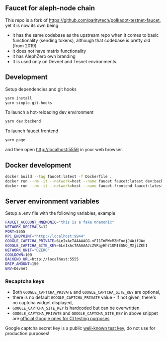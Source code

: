 ## Faucet for aleph-node chain

This repo is a fork of https://github.com/paritytech/polkadot-testnet-faucet, yet it is now its
own being:
* it has the same codebase as the upstream repo when it comes to basic functionality (sending tokens),
although that codebase is pretty old (from 2019)
* it does not have matrix functionality
* it has AlephZero own branding
* It is used only on Devnet and Tesnet environments.

## Development

Setup dependencies and git hooks

```bash
yarn install
yarn simple-git-hooks
```

To launch a hot-reloading dev environment

```bash
yarn dev:backend
```

To launch faucet frontend

```bash
yarn page
```

and then open [http://localhost:5556](http://localhost:5556) in your web browser.

## Docker development

```bash
docker build --tag faucet:latest -f Dockerfile . 
docker run --rm -it --network=host --name faucet faucet:latest dev:backend
docker run --rm -it --network=host --name faucet-frontend faucet:latest page
```

## Server environment variables

Setup a .env file with the following variables, example

```bash
FAUCET_ACCOUNT_MNEMONIC="this is a fake mnemonic"
NETWORK_DECIMALS=12
PORT=5555
RPC_ENDPOINT="http://localhost:9944"
GOOGLE_CAPTCHA_PRIVATE=6LeIxAcTAAAAAGG-vFI1TnRWxMZNFuojJ4WifJWe
GOOGLE_CAPTCHA_SITE_KEY=6LeIxAcTAAAAAJcZVRqyHh71UMIEGNQ_MXjiZKhI
NETWORK_UNIT="DZERO"
COOLDOWN=100
BACKEND_URL=http://localhost:5555
DRIP_AMOUNT=150
ENV=Devnet
```

### Recaptcha keys

* Both `GOOGLE_CAPTCHA_PRIVATE` and `GOOGLE_CAPTCHA_SITE_KEY` are optional,
* there is no default `GOOGLE_CAPTCHA_PRIVATE` value - if not given, there's no captcha widget displayed,
* `GOOGLE_CAPTCHA_SITE_KEY` is hardcoded but can be overwritten.
* `GOOGLE_CAPTCHA_PRIVATE` and `GOOGLE_CAPTCHA_SITE_KEY` in above snippet are 
[official Google ones for CI testing purposes](https://developers.google.com/recaptcha/docs/faq#id-like-to-run-automated-tests-with-recaptcha.-what-should-i-do)  

Google captcha secret key is a public [well-known test key](https://developers.google.com/recaptcha/docs/faq#id-like-to-run-automated-tests-with-recaptcha.-what-should-i-do), 
do not use for production purposes!
